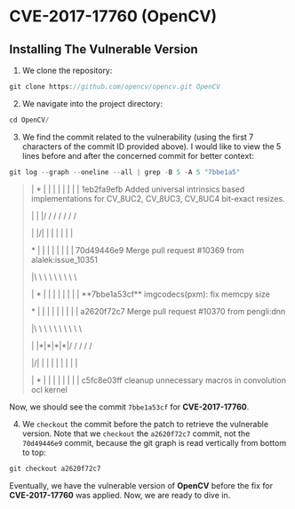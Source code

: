 # CVE-2017-17760 (OpenCV)

## Installing The Vulnerable Version

1.  We clone the repository:

```C
git clone https://github.com/opencv/opencv.git OpenCV
```

2.  We navigate into the project directory:

```C
cd OpenCV/
```

3.  We find the commit related to the vulnerability (using the first 7 characters of the commit ID provided above). I would like to view the 5 lines before and after the concerned commit for better context:

```C
git log --graph --oneline --all | grep -B 5 -A 5 "7bbe1a5"
```

> | \* | | | | | | | | 1eb2fa9efb Added universal intrinsics based implementations for CV_8UC2, CV_8UC3, CV_8UC4 bit-exact resizes.
>
> | | |/ / / / / / /
> 
> | |/| | | | | | |
>  
> \* | | | | | | | | 70d49446e9 Merge pull request #10369 from alalek:issue_10351
> 
> |\\ \\ \\ \\ \\ \\ \\ \\ \\
> 
> | \* | | | | | | | | \*\*7bbe1a53cf\*\* imgcodecs(pxm): fix memcpy size
> 
> \* | | | | | | | | | a2620f72c7 Merge pull request #10370 from pengli:dnn
> 
> |\\ \\ \\ \\ \\ \\ \\ \\ \\ \\
> 
> | |\*|\*|\*|\*|/ / / / /
> 
> |/| | | | | | | | |
> 
> | \* | | | | | | | | c5fc8e03ff cleanup unnecessary macros in convolution ocl kernel

Now, we should see the commit `7bbe1a53cf` for **CVE-2017-17760**.

4.  We `checkout` the commit before the patch to retrieve the vulnerable version. Note that we `checkout` the `a2620f72c7` commit, not the `70d49446e9` commit, because the git graph is read vertically from bottom to top:

```C
git checkout a2620f72c7
```

Eventually, we have the vulnerable version of **OpenCV** before the fix for **CVE-2017-17760** was applied. Now, we are ready to dive in.
